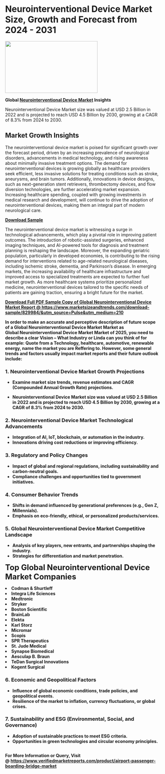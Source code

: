 <H1>Neurointerventional Device Market Size, Growth and Forecast from 2024 - 2031</H1><img class="aligncenter size-medium wp-image-584254" src="https://thirdeyenews.in/wp-content/uploads/2024/09/Global-Market-Research-300x168.jpeg" alt="" width="300" height="168" /><p><strong>Global&nbsp;<a href="https://www.marketsizeandtrends.com/download-sample/829984/&amp;utm_source=Pulse&amp;utm_medium=210">Neurointerventional Device Market</a> Insights</strong></p><p>Neurointerventional Device Market size was valued at USD 2.5 Billion in 2022 and is projected to reach USD 4.5 Billion by 2030, growing at a CAGR of 8.3% from 2024 to 2030.</p><p><h2>Market Growth Insights</h2> <p>The neurointerventional device market is poised for significant growth over the forecast period, driven by an increasing prevalence of neurological disorders, advancements in medical technology, and rising awareness about minimally invasive treatment options. The demand for neurointerventional devices is growing globally as healthcare providers seek efficient, less invasive solutions for treating conditions such as stroke, aneurysms, and brain tumors. Additionally, innovations in device designs, such as next-generation stent retrievers, thrombectomy devices, and flow diversion technologies, are further accelerating market expansion. Increasing healthcare spending, coupled with growing investments in medical research and development, will continue to drive the adoption of neurointerventional devices, making them an integral part of modern neurological care.</p> <p><strong><a href="#">Download Sample</a></strong></p> <p>The neurointerventional device market is witnessing a surge in technological advancements, which play a pivotal role in improving patient outcomes. The introduction of robotic-assisted surgeries, enhanced imaging techniques, and AI-powered tools for diagnosis and treatment planning is reshaping the landscape. Moreover, the expanding geriatric population, particularly in developed economies, is contributing to the rising demand for interventions related to age-related neurological diseases, including ischemic stroke, dementia, and Parkinson’s disease. In emerging markets, the increasing availability of healthcare infrastructure and improved access to specialized treatments are expected to further fuel market growth. As more healthcare systems prioritize personalized medicine, neurointerventional devices tailored to the specific needs of patients are gaining traction, ensuring a bright future for the market. <p><strong><a href="#"></p><p><span class=""><strong>Download Full PDF Sample Copy of Global Neurointerventional Device Market Report</strong> @ <a href="https://www.marketsizeandtrends.com/download-sample/829984/&amp;utm_source=Pulse&amp;utm_medium=210" target="_blank">https://www.marketsizeandtrends.com/download-sample/829984/&amp;utm_source=Pulse&amp;utm_medium=210</a></span></p><p>In order to make an accurate and perceptive description of future scope of a Global&nbsp;Neurointerventional Device Market Market as Global&nbsp;Neurointerventional Device Market Market of 2025, you need to describe a clear Vision &ndash; What Industry or Linda can you think of for example: Quote from a Technology, healthcare, automotive, renewable energy, name the market you are Reffering to. However, some general trends and factors usually impact market reports and their future outlook include:</p><h3>1.&nbsp;<strong>Neurointerventional Device Market Growth Projections</strong></h3><ul><li>Examine market size trends, revenue estimates and CAGR (Compounded Annual Growth Rate) projections.</li><li><p>Neurointerventional Device Market size was valued at USD 2.5 Billion in 2022 and is projected to reach USD 4.5 Billion by 2030, growing at a CAGR of 8.3% from 2024 to 2030.</p></li></ul><h3>2.&nbsp;<strong>Neurointerventional Device Market Technological Advancements</strong></h3><ul><li>Integration of AI, IoT, blockchain, or automation in the industry.</li><li>Innovations driving cost reductions or improving efficiency.</li></ul><h3>3.&nbsp;<strong>Regulatory and Policy Changes</strong></h3><ul><li>Impact of global and regional regulations, including sustainability and carbon-neutral goals.</li><li>Compliance challenges and opportunities tied to government initiatives.</li></ul><h3>4.&nbsp;<strong>Consumer Behavior Trends</strong></h3><ul><li>Shifts in demand influenced by generational preferences (e.g., Gen Z, Millennials).</li><li>Emphasis on eco-friendly, ethical, or personalized products/services.</li></ul><h3>5.&nbsp;<strong>Global Neurointerventional Device Market Competitive Landscape</strong></h3><ul><li>Analysis of key players, new entrants, and partnerships shaping the industry.</li><li>Strategies for differentiation and market penetration.</li></ul><p data-pm-slice="1 1 []"><span style="color: inherit; font-family: inherit; font-size: 25px;">Top Global Neurointerventional Device Market Companies</span></p><div class="" data-test-id=""><p><li>Codman & Shurtleff</li><li> Integra Life Sciences</li><li> Medtronic</li><li> Stryker</li><li> Boston Scientific</li><li> BrainLab</li><li> Elekta</li><li> Karl Storz</li><li> Micromar</li><li> Scopis</li><li> SPR Therapeutics</li><li> St. Jude Medical</li><li> Synapse Biomedical</li><li> Aesculap B. Braun </li><li> TeDan Surgical Innovations</li><li> Kogent Surgical</li></p></div><h3>6.&nbsp;<strong>Economic and Geopolitical Factors</strong></h3><ul><li>Influence of global economic conditions, trade policies, and geopolitical events.</li><li>Resilience of the market to inflation, currency fluctuations, or global crises.</li></ul><h3>7.&nbsp;<strong>Sustainability and ESG (Environmental, Social, and Governance)</strong></h3><ul><li>Adoption of sustainable practices to meet ESG criteria.</li><li>Opportunities in green technologies and circular economy principles.</li></ul><h2><strong style="font-size: 14px;">For More Information or Query, Visit @&nbsp;</strong><a style="background-color: #ffffff; font-size: 14px;" href="https://www.marketsizeandtrends.com/report/neurointerventional-device-market/" target="_blank">https://www.verifiedmarketreports.com/product/airport-passenger-boarding-bridge-market</a></h2>

